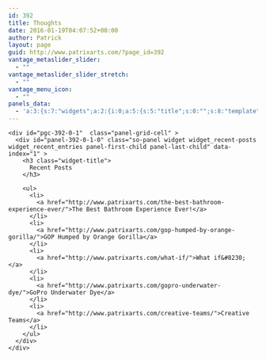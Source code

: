 ```yaml
---
id: 392
title: Thoughts
date: 2016-01-19T04:07:52+00:00
author: Patrick
layout: page
guid: http://www.patrixarts.com/?page_id=392
vantage_metaslider_slider:
  - ""
vantage_metaslider_slider_stretch:
  - ""
vantage_menu_icon:
  - ""
panels_data:
  - 'a:3:{s:7:"widgets";a:2:{i:0;a:5:{s:5:"title";s:0:"";s:8:"template";s:8:"loop.php";s:5:"posts";s:98:"post_type=post&orderby=date&order=DESC&posts_per_page=&sticky=&additional=category_name=philosophy";s:4:"more";b:0;s:11:"panels_info";a:6:{s:5:"class";s:34:"SiteOrigin_Panels_Widgets_PostLoop";s:3:"raw";b:0;s:4:"grid";i:0;s:4:"cell";i:0;s:2:"id";i:0;s:5:"style";a:1:{s:18:"background_display";s:4:"tile";}}}i:1;a:1:{s:11:"panels_info";a:5:{s:5:"class";s:22:"WP_Widget_Recent_Posts";s:3:"raw";b:0;s:4:"grid";i:0;s:4:"cell";i:1;s:2:"id";i:1;}}}s:5:"grids";a:1:{i:0;a:2:{s:5:"cells";i:2;s:5:"style";a:2:{s:23:"background_image_repeat";s:0:"";s:9:"no_margin";s:0:"";}}}s:10:"grid_cells";a:2:{i:0;a:2:{s:4:"grid";i:0;s:6:"weight";d:0.67009132420091;}i:1;a:2:{s:4:"grid";i:0;s:6:"weight";d:0.32990867579909;}}}'
---
```

<div id="pl-392"  class="panel-layout" >
  <div id="pg-392-0"  class="panel-grid panel-no-style" >
    <div id="pgc-392-0-0"  class="panel-grid-cell" >
    </div>
    
    <div id="pgc-392-0-1"  class="panel-grid-cell" >
      <div id="panel-392-0-1-0" class="so-panel widget widget_recent-posts widget_recent_entries panel-first-child panel-last-child" data-index="1" >
        <h3 class="widget-title">
          Recent Posts
        </h3>
        
        <ul>
          <li>
            <a href="http://www.patrixarts.com/the-best-bathroom-experience-ever/">The Best Bathroom Experience Ever!</a>
          </li>
          <li>
            <a href="http://www.patrixarts.com/gop-humped-by-orange-gorilla/">GOP Humped by Orange Gorilla</a>
          </li>
          <li>
            <a href="http://www.patrixarts.com/what-if/">What if&#8230;</a>
          </li>
          <li>
            <a href="http://www.patrixarts.com/gopro-underwater-dye/">GoPro Underwater Dye</a>
          </li>
          <li>
            <a href="http://www.patrixarts.com/creative-teams/">Creative Teams</a>
          </li>
        </ul>
      </div>
    </div>
  </div>
</div>